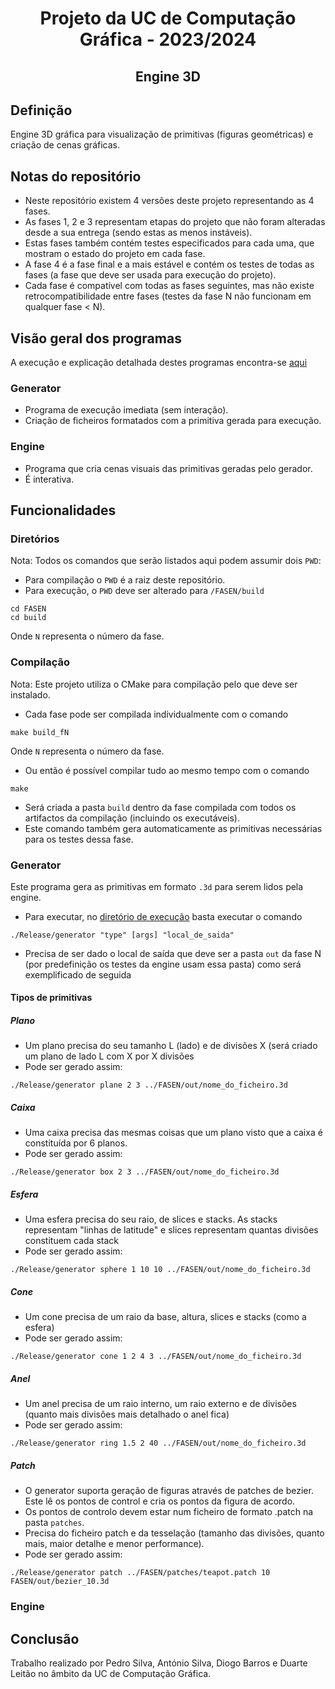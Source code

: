 <h1 align="center">Projeto da UC de Computação Gráfica - 2023/2024</h1>
<h2 align="center">Engine 3D</h2>

## Definição
Engine 3D gráfica para visualização de primitivas (figuras geométricas) e criação de cenas gráficas.

## Notas do repositório
- Neste repositório existem 4 versões deste projeto representando as 4 fases.
- As fases 1, 2 e 3 representam etapas do projeto que não foram alteradas desde a sua entrega (sendo estas as menos instáveis).
- Estas fases também contém testes especificados para cada uma, que mostram o estado do projeto em cada fase.
- A fase 4 é a fase final e a mais estável e contém os testes de todas as fases (a fase que deve ser usada para execução do projeto).
- Cada fase é compatível com todas as fases seguintes, mas não existe retrocompatibilidade entre fases (testes da fase N não funcionam em qualquer fase < N).

## Visão geral dos programas
A execução e explicação detalhada destes programas encontra-se [aqui](#funcionalidades)
### Generator
- Programa de execução imediata (sem interação).
- Criação de ficheiros formatados com a primitiva gerada para execução.

### Engine
- Programa que cria cenas visuais das primitivas geradas pelo gerador.
- É interativa.

## Funcionalidades
### Diretórios
Nota: Todos os comandos que serão listados aqui podem assumir dois ```PWD```: 
- Para compilação o ```PWD``` é a raiz deste repositório.
- Para execução, o ```PWD``` deve ser alterado para ```/FASEN/build```
```console
cd FASEN
cd build
```
Onde ```N``` representa o número da fase.

### Compilação
Nota: Este projeto utiliza o CMake para compilação pelo que deve ser instalado.
- Cada fase pode ser compilada individualmente com o comando
```console
make build_fN
```
Onde ```N``` representa o número da fase.
- Ou então é possível compilar tudo ao mesmo tempo com o comando
```console
make
```
- Será criada a pasta ```build``` dentro da fase compilada com todos os artifactos da compilação (incluindo os executáveis).
- Este comando também gera automaticamente as primitivas necessárias para os testes dessa fase.

### Generator
Este programa gera as primitivas em formato ```.3d``` para serem lidos pela engine.
- Para executar, no [diretório de execução](#diretórios) basta executar o comando
```console
./Release/generator "type" [args] "local_de_saida"
```
- Precisa de ser dado o local de saída que deve ser a pasta ```out``` da fase N (por predefinição os testes da engine usam essa pasta) como será exemplificado de seguida

#### Tipos de primitivas
##### Plano
- Um plano precisa do seu tamanho L (lado) e de divisões X (será criado um plano de lado L com X por X divisões
- Pode ser gerado assim:
```console
./Release/generator plane 2 3 ../FASEN/out/nome_do_ficheiro.3d
```

##### Caixa
- Uma caixa precisa das mesmas coisas que um plano visto que a caixa é constituída por 6 planos.
- Pode ser gerado assim:
```console
./Release/generator box 2 3 ../FASEN/out/nome_do_ficheiro.3d
```

##### Esfera
- Uma esfera precisa do seu raio, de slices e stacks. As stacks representam "linhas de latitude" e slices representam quantas divisões constituem cada stack
- Pode ser gerado assim:
```console
./Release/generator sphere 1 10 10 ../FASEN/out/nome_do_ficheiro.3d
```

##### Cone
- Um cone precisa de um raio da base, altura, slices e stacks (como a esfera)
- Pode ser gerado assim:
```console
./Release/generator cone 1 2 4 3 ../FASEN/out/nome_do_ficheiro.3d
```

##### Anel
- Um anel precisa de um raio interno, um raio externo e de divisões (quanto mais divisões mais detalhado o anel fica)
- Pode ser gerado assim:
```console
./Release/generator ring 1.5 2 40 ../FASEN/out/nome_do_ficheiro.3d
```

##### Patch
- O generator suporta geração de figuras através de patches de bezier. Este lê os pontos de control e cria os pontos da figura de acordo.
- Os pontos de controlo devem estar num ficheiro de formato .patch na pasta ```patches```.
- Precisa do ficheiro patch e da tesselação (tamanho das divisões, quanto mais, maior detalhe e menor performance).
- Pode ser gerado assim:
```console
./Release/generator patch ../FASEN/patches/teapot.patch 10 FASEN/out/bezier_10.3d
```

### Engine

## Conclusão
Trabalho realizado por Pedro Silva, António Silva, Diogo Barros e Duarte Leitão no âmbito da UC de Computação Gráfica.
